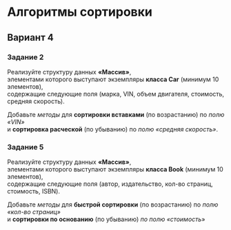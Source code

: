 # Алгоритмы сортировки

## Вариант 4

### Задание 2
Реализуйте структуру данных __«Массив»__,\
элементами которого выступают экземпляры __класса Car__ (минимум 10 элементов),\
содержащие следующие поля (марка, VIN, объем двигателя, стоимость, средняя скорость).

Добавьте _методы_ для __сортировки вставками__ (по возрастанию) по _полю «VIN»_\
и __сортировка расческой__ (по убыванию) по _полю «средняя скорость»_.


### Задание 5
Реализуйте структуру данных __«Массив»__,\
элементами которого выступают экземпляры __класса Book__ (минимум 10 элементов),\
содержащие следующие поля (автор, издательство, кол-во страниц, стоимость, ISBN).

Добавьте _методы_ для __быстрой сортировки__ (по возрастанию) по _полю «кол-во страниц»_\
и __сортировки по основанию__ (по убыванию) _по полю «стоимость_»
